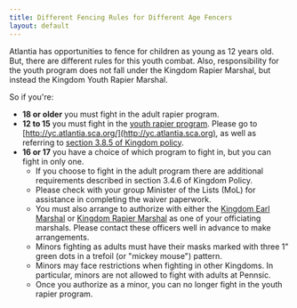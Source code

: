 ```yaml
---
title: Different Fencing Rules for Different Age Fencers
layout: default
---
```


Atlantia has opportunities to fence for children as young as 12 years
old. But, there are different rules for this youth combat. Also,
responsibility for the youth program does not fall under the Kingdom
Rapier Marshal, but instead the Kingdom Youth Rapier Marshal.

So if you're:

-   **18 or older** you must fight in the adult rapier program.
-   **12 to 15** you must fight in the [youth rapier program](http://yc.atlantia.sca.org). Please go to [http://yc.atlantia.sca.org/](http://yc.atlantia.sca.org), as well as referring to [section 3.8.5 of Kingdom policy](http://atlantia.sca.org/offices/seneschal/clerk-of-law/policy/marshal?faqitem=Herald7).
-   **16 or 17** you have a choice of which program to fight in, but you can fight in only one.
    -   If you choose to fight in the adult program there are additional requirements described in section 3.4.6 of Kingdom Policy.
    -   Please check with your group Minister of the Lists (MoL) for assistance in completing the waiver paperwork.
    -   You must also arrange to authorize with either the [Kingdom Earl Marshal](mailto:earlmarshal%20AT%20atlantia.sca.org) or [Kingdom Rapier Marshal](mailto:rapier%20AT%20atlantia.sca.org) as one of your officiating marshals. Please contact these officers well in advance to make arrangements.
    -   Minors fighting as adults must have their masks marked with three 1" green dots in a trefoil (or "mickey mouse") pattern.
    -   Minors may face restrictions when fighting in other Kingdoms. In particular, minors are not allowed to fight with adults at Pennsic.
    -   Once you authorize as a minor, you can no longer fight in the youth rapier program.
